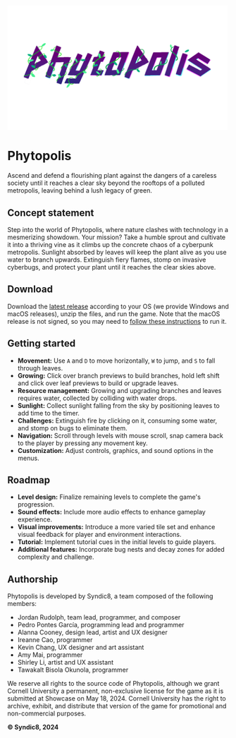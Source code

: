 <img src="assets/mainmenu/logo.png" alt="logo" width="500"/>

# Phytopolis
Ascend and defend a flourishing plant against the dangers of a careless society until it reaches a clear sky beyond the rooftops of a polluted metropolis, leaving behind a lush legacy of green.

## Concept statement
Step into the world of Phytopolis, where nature clashes with technology in a mesmerizing showdown. Your mission? Take a humble sprout and cultivate it into a thriving vine as it climbs up the concrete chaos of a cyberpunk metropolis. Sunlight absorbed by leaves will keep the plant alive as you use water to branch upwards. Extinguish fiery flames, stomp on invasive cyberbugs, and protect your plant until it reaches the clear skies above. 

## Download
Download the [latest release](https://github.coecis.cornell.edu/pp457/phytopolis/releases) according to your OS (we provide Windows and macOS releases), unzip the files, and run the game. Note that the macOS release is not signed, so you may need to [follow these instructions](https://support.apple.com/guide/mac-help/open-a-mac-app-from-an-unidentified-developer-mh40616/mac) to run it.

## Getting started

- **Movement:** Use `A` and `D` to move horizontally, `W` to jump, and `S` to fall through leaves.
- **Growing:** Click over branch previews to build branches, hold left shift and click over leaf previews to build or upgrade leaves.
- **Resource management:** Growing and upgrading branches and leaves requires water, collected by colliding with water drops.
- **Sunlight:** Collect sunlight falling from the sky by positioning leaves to add time to the timer.
- **Challenges:** Extinguish fire by clicking on it, consuming some water, and stomp on bugs to eliminate them.
- **Navigation:** Scroll through levels with mouse scroll, snap camera back to the player by pressing any movement key.
- **Customization:** Adjust controls, graphics, and sound options in the menus.

## Roadmap

- **Level design:** Finalize remaining levels to complete the game's progression.
- **Sound effects:** Include more audio effects to enhance gameplay experience.
- **Visual improvements:** Introduce a more varied tile set and enhance visual feedback for player and environment interactions.
- **Tutorial:** Implement tutorial cues in the initial levels to guide players.
- **Additional features:** Incorporate bug nests and decay zones for added complexity and challenge.

## Authorship

Phytopolis is developed by Syndic8, a team composed of the following members:
- Jordan Rudolph, team lead, programmer, and composer
- Pedro Pontes García, programming lead and programmer
- Alanna Cooney, design lead, artist and UX designer
- Ireanne Cao, programmer
- Kevin Chang, UX designer and art assistant
- Amy Mai, programmer
- Shirley Li, artist and UX assistant
- Tawakalt Bisola Okunola, programmer

We reserve all rights to the source code of Phytopolis, although we grant Cornell University a permanent, non-exclusive license for the game as it is submitted at Showcase on May 18, 2024. Cornell University has the right to archive, exhibit, and distribute that version of the game for promotional and non-commercial purposes.


**© Syndic8, 2024**
